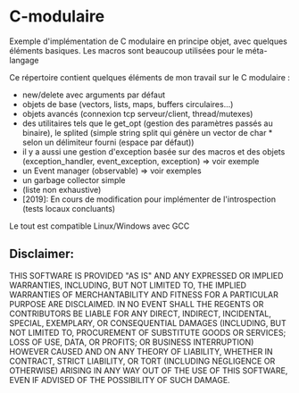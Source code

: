# C-modulaire
Exemple d'implémentation de C modulaire en principe objet, avec quelques éléments basiques. Les macros sont beaucoup utilisées pour le méta-langage


Ce répertoire contient quelques éléments de mon travail sur le C modulaire :
* new/delete avec arguments par défaut
* objets de base (vectors, lists, maps, buffers circulaires...)
* objets avancés (connexion tcp serveur/client, thread/mutexes)
* des utilitaires tels que le get_opt (gestion des paramètres passés au binaire), le splited (simple string split qui génère un vector de char * selon un délimiteur fourni (espace par défaut))
* il y a aussi une gestion d'exception basée sur des macros et des objets (exception_handler, event_exception, exception) => voir exemple
* un Event manager (observable) => voir exemples
* un garbage collector simple
* (liste non exhaustive)
* [2019]: En cours de modification pour implémenter de l'introspection (tests locaux concluants)


Le tout est compatible Linux/Windows avec GCC


## Disclaimer:


THIS SOFTWARE IS PROVIDED "AS IS" AND ANY EXPRESSED OR IMPLIED WARRANTIES,
INCLUDING, BUT NOT LIMITED TO, THE IMPLIED WARRANTIES OF MERCHANTABILITY AND
FITNESS FOR A PARTICULAR PURPOSE ARE DISCLAIMED. IN NO EVENT SHALL THE REGENTS
OR CONTRIBUTORS BE LIABLE FOR ANY DIRECT, INDIRECT, INCIDENTAL, SPECIAL,
EXEMPLARY, OR CONSEQUENTIAL DAMAGES (INCLUDING, BUT NOT LIMITED TO,
PROCUREMENT OF SUBSTITUTE GOODS OR SERVICES; LOSS OF USE, DATA, OR PROFITS;
OR BUSINESS INTERRUPTION)
HOWEVER CAUSED AND ON ANY THEORY OF LIABILITY, WHETHER IN CONTRACT, STRICT
LIABILITY, OR TORT (INCLUDING NEGLIGENCE OR OTHERWISE) ARISING IN ANY WAY
OUT OF THE USE OF THIS SOFTWARE, EVEN IF ADVISED OF THE POSSIBILITY OF SUCH DAMAGE.
